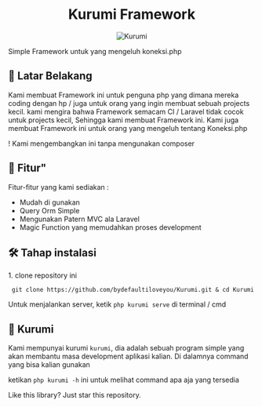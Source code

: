<h1 align="center" id="title">Kurumi Framework</h1>


<p align="center"><img src="https://socialify.git.ci/bydefaultiloveyou/Kurumi/image?description=1&descriptionEditable=Native%20Framework%20for%20Koneksi.php&font=Source%20Code%20Pro&forks=1&language=1&logo=https%3A%2F%2Fi.redd.it%2Fq4y7hxtq1g161.png&name=1&pulls=1&stargazers=1&theme=Light" alt="Kurumi"/>
</p>


<p id="description">Simple Framework untuk yang mengeluh koneksi.php</p>

<h2>📕 Latar Belakang</h2>
<p>Kami membuat Framework ini untuk penguna php yang dimana mereka coding dengan hp / juga untuk orang yang ingin membuat sebuah projects kecil. kami mengira bahwa Framework semacam CI / Laravel tidak cocok untuk projects kecil, Sehingga kami membuat Framework ini. Kami juga membuat Framework ini untuk orang yang mengeluh tentang Koneksi.php</p>


<p>! Kami mengembangkan ini tanpa mengunakan composer</p>
  
<h2>🧐 Fitur"</h2>

Fitur-fitur yang kami sediakan :

*   Mudah di gunakan
*   Query Orm Simple
*   Mengunakan Patern MVC ala Laravel
*   Magic Function yang memudahkan proses development

<h2>🛠️ Tahap instalasi</h2>

<p>1. clone repository ini</p>

```
 git clone https://github.com/bydefaultiloveyou/Kurumi.git & cd Kurumi
```

Untuk menjalankan server, ketik ``` php kurumi serve ``` di terminal / cmd

<h2>🔫 Kurumi</h2>

Kami mempunyai kurumi ```kurumi```, dia adalah sebuah program simple yang akan membantu masa development aplikasi kalian. Di dalamnya command yang bisa kalian gunakan

ketikan ``` php kurumi -h ``` ini untuk melihat command apa aja yang tersedia
 

Like this library? Just star this repository.
